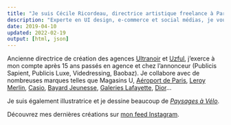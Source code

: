 ```yaml
---
title: "Je suis Cécile Ricordeau, directrice artistique freelance à Paris. J’interviens sur l’ensemble de vos besoins en communication on et off line."
description: "Experte en UI design, e-commerce et social médias, je vous accompagne de la stratégie à la conception et jusqu’à la production."
date: 2019-04-10
updated: 2022-02-19
output: [html, json]
---
```

Ancienne directrice de création des agences [Ultranoir](https://www.ultranoir.com) et [Uzful](https://www.uzful.fr), j’exerce à mon compte après 15 ans passés en agence et chez l’annonceur (Publicis Sapient, Publicis Luxe, Videdressing, Baobaz). Je collabore avec de nombreuses marques telles que Magasins U, [Aéroport de Paris](https://www.instagram.com/p/CVev6N2ocLs/?utm_source=ig_web_copy_link), [Leroy Merlin](https://www.behance.net/gallery/74693899/du-cot-de-chez-vous), [Casio](https://www.instagram.com/p/CHTVHKTI2Bf/?utm_source=ig_web_copy_link), [Bayard Jeunesse](https://www.behance.net/gallery/73864429/bayard-jeunesse), [Galeries Lafayette](https://www.behance.net/gallery/74355515/galeries-lafayette), [Dior](https://www.behance.net/gallery/73040331/dior-backstage)…

Je suis également illustratrice et je dessine beaucoup de [*Paysages à Vélo*](https://shop.cecillie.fr).

Découvrez mes dernières créations sur [mon feed Instagram](https://www.instagram.com/cecile.ricordeau/).
